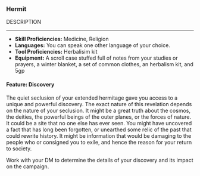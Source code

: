 ### Hermit
DESCRIPTION

___
- **Skill Proficiencies:** Medicine, Religion
- **Languages:** You can speak one other language of your choice.
- **Tool Proficiencies:** Herbalisim kit
- **Equipment:** A scroll case stuffed full of notes from your studies or prayers, a winter blanket, a set of common clothes, an herbalism kit, and 5gp

#### Feature: Discovery
The quiet seclusion of your extended hermitage gave you access to a unique and powerful discovery. The exact nature of this revelation depends on the nature of your seclusion. It might be a great truth about the cosmos, the deities, the powerful beings of the outer planes, or the forces of nature. It could be a site that no one else has ever seen. You might have uncovered a fact that has long been forgotten, or unearthed some relic of the past that could rewrite history. It might be information that would be damaging to the people who or consigned you to exile, and hence the reason for your return to society.

Work with your DM to determine the details of your discovery and its impact on the campaign.